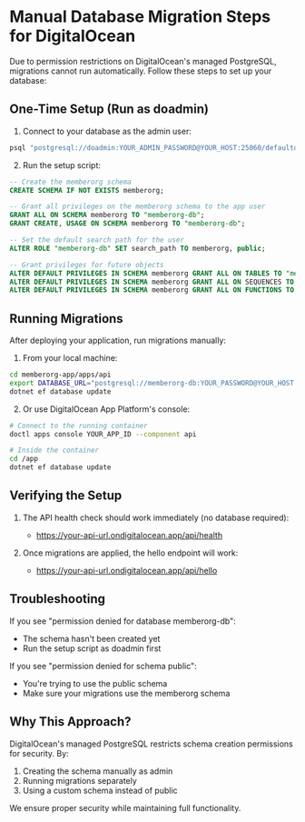 # Manual Database Migration Steps for DigitalOcean

Due to permission restrictions on DigitalOcean's managed PostgreSQL, migrations cannot run automatically. Follow these steps to set up your database:

## One-Time Setup (Run as doadmin)

1. Connect to your database as the admin user:
```bash
psql "postgresql://doadmin:YOUR_ADMIN_PASSWORD@YOUR_HOST:25060/defaultdb?sslmode=require"
```

2. Run the setup script:
```sql
-- Create the memberorg schema
CREATE SCHEMA IF NOT EXISTS memberorg;

-- Grant all privileges on the memberorg schema to the app user
GRANT ALL ON SCHEMA memberorg TO "memberorg-db";
GRANT CREATE, USAGE ON SCHEMA memberorg TO "memberorg-db";

-- Set the default search path for the user
ALTER ROLE "memberorg-db" SET search_path TO memberorg, public;

-- Grant privileges for future objects
ALTER DEFAULT PRIVILEGES IN SCHEMA memberorg GRANT ALL ON TABLES TO "memberorg-db";
ALTER DEFAULT PRIVILEGES IN SCHEMA memberorg GRANT ALL ON SEQUENCES TO "memberorg-db";
ALTER DEFAULT PRIVILEGES IN SCHEMA memberorg GRANT ALL ON FUNCTIONS TO "memberorg-db";
```

## Running Migrations

After deploying your application, run migrations manually:

1. From your local machine:
```bash
cd memberorg-app/apps/api
export DATABASE_URL="postgresql://memberorg-db:YOUR_PASSWORD@YOUR_HOST:25060/defaultdb?sslmode=require"
dotnet ef database update
```

2. Or use DigitalOcean App Platform's console:
```bash
# Connect to the running container
doctl apps console YOUR_APP_ID --component api

# Inside the container
cd /app
dotnet ef database update
```

## Verifying the Setup

1. The API health check should work immediately (no database required):
   - https://your-api-url.ondigitalocean.app/api/health

2. Once migrations are applied, the hello endpoint will work:
   - https://your-api-url.ondigitalocean.app/api/hello

## Troubleshooting

If you see "permission denied for database memberorg-db":
- The schema hasn't been created yet
- Run the setup script as doadmin first

If you see "permission denied for schema public":
- You're trying to use the public schema
- Make sure your migrations use the memberorg schema

## Why This Approach?

DigitalOcean's managed PostgreSQL restricts schema creation permissions for security. By:
1. Creating the schema manually as admin
2. Running migrations separately
3. Using a custom schema instead of public

We ensure proper security while maintaining full functionality.